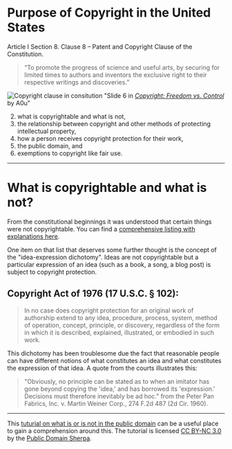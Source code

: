 # Purpose of Copyright in the United States

Article I Section 8. Clause 8 – Patent and Copyright Clause of the Constitution. 
>“To promote the progress of science and useful arts, by securing for limited times to authors and inventors the exclusive right to their respective writings and discoveries.”

![Copyright clause in consitution](https://image.slidesharecdn.com/copyright-freedom-vs-control-1196752901688938-2/95/copyright-freedom-vs-control-6-728.jpg?cb=1196724103)
"Slide 6 in [_Copyright: Freedom vs. Control_](https://www.slideshare.net/A0u/copyright-freedom-vs-control/6) by A0u"

2. what is copyrightable and what is not,
3. the relationship between copyright and other methods of protecting intellectual property,
4. how a person receives copyright protection for their work,
5. the public domain, and
6. exemptions to copyright like fair use.
___
# What is copyrightable and what is not?
From the constitutional beginnings it was understood that certain things were not copyrightable. You can find a [comprehensive listing with explanations here](http://www.publicdomainsherpa.com/what-is-public-domain.html).

One item on that list that deserves some further thought is the concept of the "idea-expression dichotomy".  Ideas are not copyrightable but a particular expression of an idea (such as a book, a song, a blog post) is subject to copyright protection.

## Copyright Act of 1976 (17 U.S.C. § 102):

> In no case does copyright protection for an original work of authorship extend to any idea, procedure, process, system, method of operation, concept, principle, or discovery, regardless of the form in which it is described, explained, illustrated, or embodied in such work. 

This dichotomy has been troublesome due the fact that reasonable people can have different notions of what constitutes an idea and what constitutes the expression of that idea. A quote from the courts illustrates this: 

>"Obviously, no principle can be stated as to when an imitator has gone beyond copying the 'idea,' and has borrowed its 'expression.' Decisions must therefore inevitably be ad hoc." from the Peter Pan Fabrics, Inc. v. Martin Weiner Corp., 274 F.2d 487 (2d Cir. 1960).

___

This [tuturial on what is or is not in the public domain](http://www.publicdomainsherpa.com/copyright-public-domain.html) can be a useful place to gain a comprehension around this.  The tutorial is licensed [CC BY-NC 3.0](http://creativecommons.org/licenses/by-nc-nd/3.0/) by the [Public Domain Sherpa](http://www.publicdomainsherpa.com/index.html).
